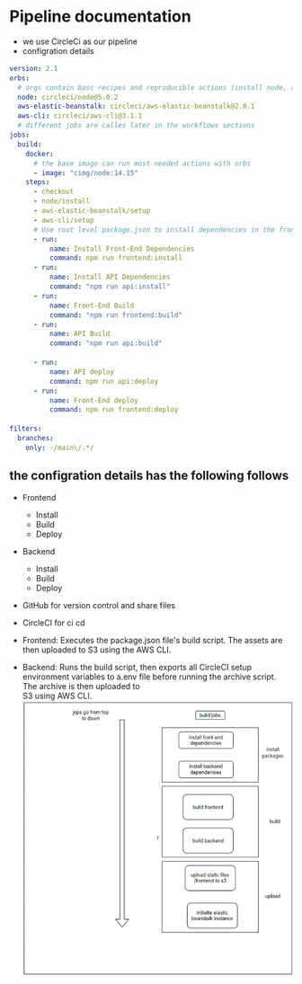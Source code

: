 # Pipeline documentation

- we use CircleCi as our pipeline
- configration details

```yaml
version: 2.1
orbs:
  # orgs contain basc recipes and reproducible actions (install node, aws, etc.)
  node: circleci/node@5.0.2
  aws-elastic-beanstalk: circleci/aws-elastic-beanstalk@2.0.1
  aws-cli: circleci/aws-cli@3.1.1
  # different jobs are calles later in the workflows sections
jobs:
  build:
    docker:
      # the base image can run most needed actions with orbs
      - image: "cimg/node:14.15"
    steps:
      - checkout
      - node/install
      - aws-elastic-beanstalk/setup
      - aws-cli/setup
      # Use root level package.json to install dependencies in the frontend app
      - run:
          name: Install Front-End Dependencies
          command: npm run frontend:install
      - run:
          name: Install API Dependencies
          command: "npm run api:install"
      - run:
          name: Front-End Build
          command: "npm run frontend:build"
      - run:
          name: API Build
          command: "npm run api:build"

      - run:
          name: API deploy
          command: npm run api:deploy
      - run:
          name: Front-End deploy
          command: npm run frontend:deploy

filters:
  branches:
    only: -/main\/.*/
```

## the configration details has the following follows

- Frontend

  - Install
  - Build
  - Deploy

- Backend

  - Install
  - Build
  - Deploy

- GitHub for version control and share files
- CircleCI for ci cd

- Frontend: Executes the package.json file's build script. The assets are then uploaded to S3 using the AWS CLI.

- Backend: Runs the build script, then exports all CircleCI setup environment variables to a.env file before running the archive script. The archive is then uploaded to  
   S3 using AWS CLI.
  ![pipeline](./pipeline.png)
